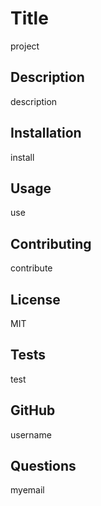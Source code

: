 
  # Title
  project
  ## Description
  description
  ## Installation
  install
  ## Usage
  use
  ## Contributing
  contribute
  ## License
   MIT
  ## Tests
  test
  ## GitHub
  username
  ## Questions
  myemail
  